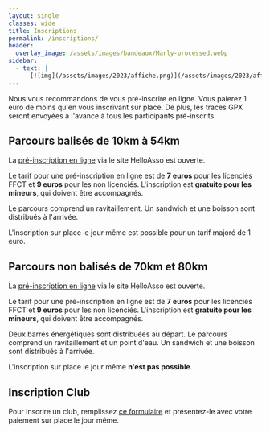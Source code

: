 ```yaml
---
layout: single
classes: wide
title: Inscriptions
permalink: /inscriptions/
header:
  overlay_image: /assets/images/bandeaux/Marly-processed.webp
sidebar:
  - text: |
      [![img](/assets/images/2023/affiche.png)](/assets/images/2023/affiche.pdf)
---
```


Nous vous recommandons de vous pré-inscrire en ligne.
Vous paierez 1 euro de moins qu'en vous inscrivant sur place.
De plus, les traces GPX seront envoyées à l'avance
à tous les participants pré-inscrits.

## Parcours balisés de 10km à 54km

La [pré-inscription en ligne](https://www.helloasso.com/associations/les-choucas-cellois/evenements/le-grand-8-cellois-2023)
via le site HelloAsso
est ouverte.

Le tarif pour une pré-inscription en ligne est de
**7 euros** pour les licenciés FFCT et
**9 euros** pour les non licenciés.
L'inscription est **gratuite pour les mineurs**,
qui doivent être accompagnés.

Le parcours comprend un ravitaillement.
Un sandwich et une boisson sont distribués à l'arrivée.

L'inscription sur place le jour même est possible
pour un tarif majoré de 1 euro.

## Parcours non balisés de 70km et 80km

La [pré-inscription en ligne](https://www.helloasso.com/associations/les-choucas-cellois/evenements/le-grand-70-80-cellois-2022-2)
via le site HelloAsso
est ouverte.

Le tarif pour une pré-inscription en ligne est de
**7 euros** pour les licenciés FFCT et
**9 euros** pour les non licenciés.
L'inscription est **gratuite pour les mineurs**,
qui doivent être accompagnés.

Deux barres énergétiques sont distribuées au départ.
Le parcours comprend un ravitaillement et un point d'eau.
Un sandwich et une boisson sont distribués à l'arrivée.

L'inscription sur place le jour même **n'est pas possible**.

## Inscription Club

Pour inscrire un club,
remplissez [ce formulaire](/assets/images/2023/G8C-Bulletin_club_2023.pdf)
et présentez-le avec votre paiement sur place le jour même.
